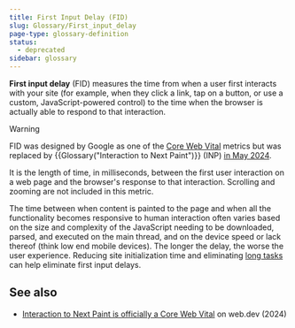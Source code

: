 ```yaml
---
title: First Input Delay (FID)
slug: Glossary/First_input_delay
page-type: glossary-definition
status:
  - deprecated
sidebar: glossary
---
```


**First input delay** (FID) measures the time from when a user first interacts with your site (for example, when they click a link, tap on a button, or use a custom, JavaScript-powered control) to the time when the browser is actually able to respond to that interaction.

> [!WARNING]
> FID was designed by Google as one of the [Core Web Vital](https://web.dev/articles/vitals) metrics but was replaced by {{Glossary("Interaction to Next Paint")}} (INP) [in May 2024](https://web.dev/blog/inp-cwv-launch).

It is the length of time, in milliseconds, between the first user interaction on a web page and the browser's response to that interaction. Scrolling and zooming are not included in this metric.

The time between when content is painted to the page and when all the functionality becomes responsive to human interaction often varies based on the size and complexity of the JavaScript needing to be downloaded, parsed, and executed on the main thread, and on the device speed or lack thereof (think low end mobile devices). The longer the delay, the worse the user experience. Reducing site initialization time and eliminating [long tasks](/en-US/docs/Web/API/PerformanceLongTaskTiming) can help eliminate first input delays.

## See also

- [Interaction to Next Paint is officially a Core Web Vital](https://web.dev/blog/inp-cwv-launch) on web.dev (2024)
